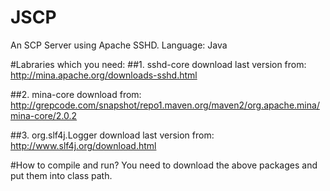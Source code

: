 JSCP
====

An SCP Server using Apache SSHD.
Language: Java

#Labraries which you need:
##1. sshd-core
    download last version from:
        http://mina.apache.org/downloads-sshd.html
        
##2. mina-core
    download from:
        http://grepcode.com/snapshot/repo1.maven.org/maven2/org.apache.mina/mina-core/2.0.2

##3. org.slf4j.Logger
    download last version from:
        http://www.slf4j.org/download.html


#How to compile and run?
You need to download the above packages and put them into class path.
